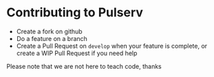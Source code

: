 # Contributing to Pulserv

- Create a fork on github
- Do a feature on a branch
- Create a Pull Request on `develop` when your feature is complete, or create a WIP Pull Request if you need help

Please note that we are not here to teach code, thanks